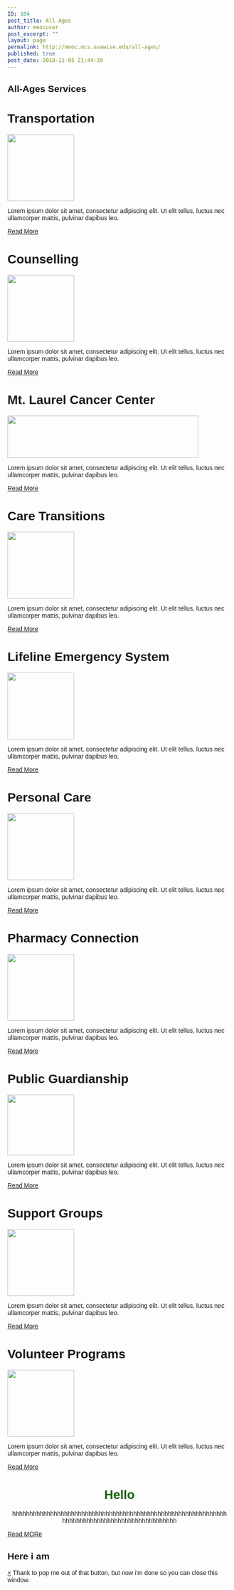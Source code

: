 ```yaml
---
ID: 104
post_title: All Ages
author: meocuser
post_excerpt: ""
layout: page
permalink: http://meoc.mcs.uvawise.edu/all-ages/
published: true
post_date: 2018-11-05 21:44:39
---
```

<h2>All-Ages Services</h2>		
			<h1>Transportation</h1>		
										<img width="150" height="150" src="http://meoc.mcs.uvawise.edu/wp-content/uploads/2018/11/Transportation1-150x150.jpg" alt="" />											
		<p>Lorem ipsum dolor sit amet, consectetur adipiscing elit. Ut elit tellus, luctus nec ullamcorper mattis, pulvinar dapibus leo.</p>		
			<a href="#" role="button">
						Read More
					</a>
			<h1>Counselling</h1>		
										<img width="150" height="150" src="http://meoc.mcs.uvawise.edu/wp-content/uploads/2018/11/Counselling1-150x150.png" alt="" />											
		<p>Lorem ipsum dolor sit amet, consectetur adipiscing elit. Ut elit tellus, luctus nec ullamcorper mattis, pulvinar dapibus leo.</p>		
			<a href="#" role="button">
						Read More
					</a>
			<h1>Mt. Laurel Cancer Center</h1>		
										<img width="429" height="95" src="http://meoc.mcs.uvawise.edu/wp-content/uploads/2018/11/MtLaurel.jpg" alt="" srcset="http://meoc.mcs.uvawise.edu/wp-content/uploads/2018/11/MtLaurel.jpg 429w, http://meoc.mcs.uvawise.edu/wp-content/uploads/2018/11/MtLaurel-300x66.jpg 300w" sizes="(max-width: 429px) 100vw, 429px" />											
		<p>Lorem ipsum dolor sit amet, consectetur adipiscing elit. Ut elit tellus, luctus nec ullamcorper mattis, pulvinar dapibus leo.</p>		
			<a href="#" role="button">
						Read More
					</a>
			<h1>Care Transitions</h1>		
										<img width="150" height="150" src="http://meoc.mcs.uvawise.edu/wp-content/uploads/2018/11/CareTransitions-150x150.png" alt="" />											
		<p>Lorem ipsum dolor sit amet, consectetur adipiscing elit. Ut elit tellus, luctus nec ullamcorper mattis, pulvinar dapibus leo.</p>		
			<a href="#" role="button">
						Read More
					</a>
			<h1>Lifeline Emergency System</h1>		
										<img width="150" height="150" src="http://meoc.mcs.uvawise.edu/wp-content/uploads/2018/11/LifeLine-150x150.jpg" alt="" />											
		<p>Lorem ipsum dolor sit amet, consectetur adipiscing elit. Ut elit tellus, luctus nec ullamcorper mattis, pulvinar dapibus leo.</p>		
			<a href="#" role="button">
						Read More
					</a>
			<h1>Personal Care</h1>		
										<img width="150" height="150" src="http://meoc.mcs.uvawise.edu/wp-content/uploads/2018/11/PersonalCare-150x150.jpg" alt="" />											
		<p>Lorem ipsum dolor sit amet, consectetur adipiscing elit. Ut elit tellus, luctus nec ullamcorper mattis, pulvinar dapibus leo.</p>		
			<a href="#" role="button">
						Read More
					</a>
			<h1>Pharmacy Connection</h1>		
										<img width="150" height="150" src="http://meoc.mcs.uvawise.edu/wp-content/uploads/2018/11/Volunteer4-150x150.jpg" alt="" />											
		<p>Lorem ipsum dolor sit amet, consectetur adipiscing elit. Ut elit tellus, luctus nec ullamcorper mattis, pulvinar dapibus leo.</p>		
			<a href="#" role="button">
						Read More
					</a>
			<h1>Public Guardianship</h1>		
										<img width="150" height="136" src="http://meoc.mcs.uvawise.edu/wp-content/uploads/2018/11/PublicGuadianceship-150x136.jpg" alt="" />											
		<p>Lorem ipsum dolor sit amet, consectetur adipiscing elit. Ut elit tellus, luctus nec ullamcorper mattis, pulvinar dapibus leo.</p>		
			<a href="#" role="button">
						Read More
					</a>
			<h1>Support Groups</h1>		
										<img width="150" height="150" src="http://meoc.mcs.uvawise.edu/wp-content/uploads/2018/11/SupportGroups-150x150.jpg" alt="" />											
		<p>Lorem ipsum dolor sit amet, consectetur adipiscing elit. Ut elit tellus, luctus nec ullamcorper mattis, pulvinar dapibus leo.</p>		
			<a href="#" role="button">
						Read More
					</a>
			<h1>Volunteer Programs</h1>		
										<img width="150" height="150" src="http://meoc.mcs.uvawise.edu/wp-content/uploads/2018/11/Volunteer1-150x150.jpg" alt="" />											
		<p>Lorem ipsum dolor sit amet, consectetur adipiscing elit. Ut elit tellus, luctus nec ullamcorper mattis, pulvinar dapibus leo.</p>		
			<a href="#" role="button">
						Read More
					</a>
			<body>
<h1 style = "text-align: center; color: #0f6606;
    font-weight: bold;">
    Hello
</h1>
<p style = "text-align: center;
  margin-left: 2%;
  margin-right:2%;"> hhhhhhhhhhhhhhhhhhhhhhhhhhhhhhhhhhhhhhhhhhhhhhhhhhhhhhhhhhhhhhhhhhhhhhhhhhhhhhhhhhhhhhhhhhhhhhh
</p>
<a href="#popup1">Read MORe</a>
		<h2>Here i am</h2>
		<a href="#">&times;</a>
			Thank to pop me out of that button, but now i'm done so you can close this window.
</body>
<style>
body {
  font-family: Arial, sans-serif;
  background-size: cover;
  height: 100vh;
}
.button {
  padding: 10px;
  border-radius: 5px;
  cursor: pointer;
  background-color: #0f6606
}
.button:hover {
  background: #9999;
}
.overlay {
  position: fixed;
  top: 0;
  bottom: 0;
  left: 0;
  right: 0;
  background: rgba(0, 0, 0, 0.7);
  transition: opacity 500ms;
  visibility: hidden;
  opacity: 0;
}
.overlay:target {
  visibility: visible;
  opacity: 1;
}
.popup {
  margin: 70px auto;
  padding: 20px;
  background: #fff;
  border-radius: 5px;
  width: 30%;
  position: relative;
  transition: all 5s ease-in-out;
}
.popup .close {
  position: absolute;
  top: 20px;
  right: 30px;
  transition: all 200ms;
  font-size: 30px;
  font-weight: bold;
  text-decoration: none;
  color: #333;
}
.popup .close:hover {
  color: #06D85F;
}
.popup .content {
  max-height: 30%;
  overflow: auto;
}
@media screen and (max-width: 700px){
  .box{
    width: 70%;
  }
  .popup{
    width: 70%;
  }
}
</style>